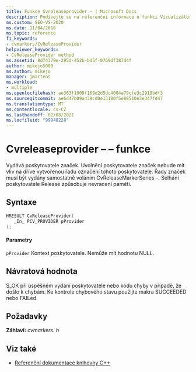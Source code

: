 ```yaml
---
title: Funkce Cvreleaseprovider – | Microsoft Docs
description: Podívejte se na referenční informace o funkci Vizualizátor souběžnosti sady SDK Cvreleaseprovider – (knihovna C).
ms.custom: SEO-VS-2020
ms.date: 11/04/2016
ms.topic: reference
f1_keywords:
- cvmarkers/CvReleaseProvider
helpviewer_keywords:
- CvReleaseProvider method
ms.assetid: 8d74379e-295d-452b-bd5f-0769df387d4f
author: mikejo5000
ms.author: mikejo
manager: jmartens
ms.workload:
- multiple
ms.openlocfilehash: ae363f1909f169d2d5dc4004a79cfe3c2919bdf3
ms.sourcegitcommit: ae6d47b09a439cd0e13180f5e89510e3e347fd47
ms.translationtype: MT
ms.contentlocale: cs-CZ
ms.lasthandoff: 02/08/2021
ms.locfileid: "99948228"
---
```

# <a name="cvreleaseprovider-function"></a>Cvreleaseprovider – – funkce
Vydává poskytovatele značek. Uvolnění poskytovatele značek nebude mít vliv na dříve vytvořenou řadu označení tohoto poskytovatele. Řady značek musí být vydány samostatně voláním CvReleaseMarkerSeries –. Selhání poskytovatele Release způsobuje nevracení paměti.

## <a name="syntax"></a>Syntaxe

```C
HRESULT CvReleaseProvider(
   _In_ PCV_PROVIDER pProvider
);
```

#### <a name="parameters"></a>Parametry
 `pProvider` Kontext poskytovatele. Nemůže mít hodnotu NULL.

## <a name="return-value"></a>Návratová hodnota
 S_OK při úspěšném vydání poskytovatele nebo kódu chyby v případě, že došlo k chybám. Ke kontrole chybového stavu použijte makra SUCCEEDED nebo FAILed.

## <a name="requirements"></a>Požadavky
 **Záhlaví:** *cvmarkers. h*

## <a name="see-also"></a>Viz také
- [Referenční dokumentace knihovny C++](../profiling/cpp-library-reference.md)